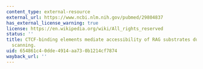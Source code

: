```yaml
---
content_type: external-resource
external_url: https://www.ncbi.nlm.nih.gov/pubmed/29804837
has_external_license_warning: true
license: https://en.wikipedia.org/wiki/All_rights_reserved
status: ''
title: CTCF-binding elements mediate accessibility of RAG substrates during chromatin
  scanning.
uid: 654861c4-0dde-4914-aa73-0b1214cf7874
wayback_url: ''
---
```

